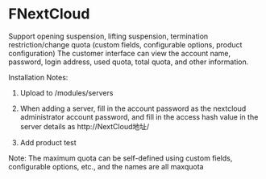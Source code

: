 # FNextCloud
Support opening suspension, lifting suspension, termination restriction/change quota (custom fields, configurable options, product configuration) The customer interface can view the account name, password, login address, used quota, total quota, and other information.

Installation Notes:

1. Upload to /modules/servers

2. When adding a server, fill in the account password as the nextcloud administrator account password, and fill in the access hash value in the server details as <serveraddress>http://NextCloud地址/</serveraddress>

3. Add product test

Note: The maximum quota can be self-defined using custom fields, configurable options, etc., and the names are all maxquota
